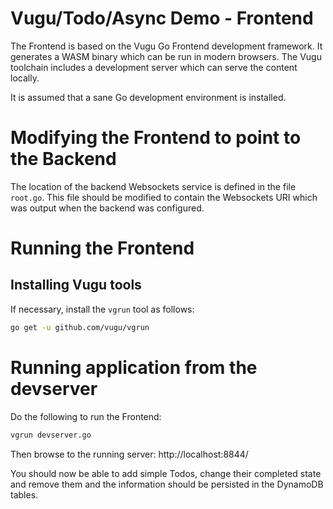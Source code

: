 # Vugu/Todo/Async Demo - Frontend

The Frontend is based on the Vugu Go Frontend development framework. It generates
a WASM binary which can be run in modern browsers. The Vugu toolchain includes
a development server which can serve the content locally.

It is assumed that a sane Go development environment is installed.

# Modifying the Frontend to point to the Backend

The location of the backend Websockets service is defined in the file `root.go`.
This file should be modified to contain the Websockets URI which was output when
the backend was configured.

# Running the Frontend

## Installing Vugu tools

If necessary, install the `vgrun` tool as follows:

```sh
go get -u github.com/vugu/vgrun
```

# Running application from the devserver

Do the following to run the Frontend:

```sh
vgrun devserver.go
```

Then browse to the running server: http://localhost:8844/

You should now be able to add simple Todos, change their completed state and
remove them and the information should be persisted in the DynamoDB tables.
